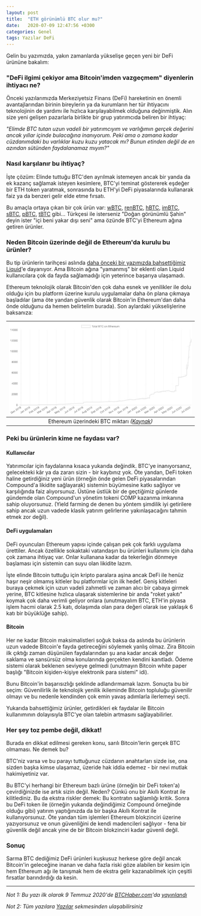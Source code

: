```yaml
---
layout: post
title:  "ETH görünümlü BTC olur mu?"
date:   2020-07-09 12:47:56 +0300
categories: Genel
tags: Yazılar DeFi
---
```


Gelin bu yazımızda, yakın zamanlarda yükselişe geçen yeni bir DeFi ürününe bakalım:

### "DeFi ilgimi çekiyor ama Bitcoin'imden vazgeçmem" diyenlerin ihtiyacı ne?
Önceki yazılarımızda Merkeziyetsiz Finans (DeFi) hareketinin en önemli avantajlarından birinin bireylerin ya da kurumların her tür ihtiyacını teknolojinin de yardımı ile hızlıca karşılayabilmek olduğuna değinmiştik. Alın size yeni gelişen pazarlarla birlikte bir grup yatırımcıda beliren bir ihtiyaç:

*"Elimde BTC tutan uzun vadeli bir yatırımcıyım ve varlığımın gerçek değerini ancak yıllar içinde bulacağına inanıyorum. Peki ama o zamana kadar cüzdanımdaki bu varlıklar kuzu kuzu yatacak mı? Bunun etinden değil de en azından sütünden faydalanamaz mıyım?"*

### Nasıl karşılanır bu ihtiyaç?
İşte çözüm: Elinde tuttuğu BTC'den ayrılmak istemeyen ancak bir yanda da ek kazanç sağlamak isteyen kesimlere, BTC'yi teminat göstererek eşdeğer bir ETH token yaratmak, sonrasında bu ETH'yi DeFi piyasalarında kullanarak faiz ya da benzeri gelir elde etme fırsatı. 

Bu amaçla ortaya çıkan bir çok ürün var: [wBTC](https://www.wbtc.network/), [renBTC](https://renproject.io/), [hBTC](https://www.hbtc.finance/), [imBTC](https://tokenlon.im/), [sBTC](https://www.synthetix.io/), [pBTC](https://ptokens.io/), [tBTC](https://tbtc.network/) gibi... Türkçesi ile isterseniz "Doğan görünümlü Şahin" deyin ister "içi beni yakar dışı seni" ama özünde BTC'yi Ethereum ağına getiren ürünler. 

### Neden Bitcoin üzerinde değil de Ethereum'da kurulu bu ürünler?
Bu tip ürünlerin tarihçesi aslında [daha önceki bir yazımızda bahsettiğimiz Liquid](/genel/2018/12/26/Bitcoin-gibi-ama-degil-Liquid.html)'e dayanıyor. Ama Bitcoin ağına "yamanmış" bir eklenti olan Liquid kullanıcılara çok da fayda sağlamadığı için yeterince başarıya ulaşamadı.

Ethereum teknolojik olarak Bitcoin'den çok daha esnek ve yenilikler ile dolu olduğu için bu platform üzerine kurulu uygulamalar daha ön plana çıkmaya başladılar (ama öte yandan güvenlik olarak Bitcoin'in Ethereum'dan daha önde olduğunu da hemen belirtelim burada). Son aylardaki yükselişlerine baksanıza: 

| ![Ethereum üzerindeki BTC miktarı](/assets/btconethereum-800.jpg)| 
|:--:| 
| Ethereum üzerindeki BTC miktarı *([Kaynak](https://btconethereum.com))* |

### Peki bu ürünlerin kime ne faydası var?
#### Kullanıcılar 
Yatırımcılar için faydalarına kısaca yukarıda değindik. BTC'ye inanıyorsanız, gelecekteki kâr ya da zararı sizin - bir kaybınız yok. Öte yandan, DeFi token haline getirdiğiniz yeni ürün (örneğin önde gelen DeFi piyasalarından Compound'a likidite sağlayarak) sistemin büyümesine katkı sağlıyor ve karşılığında faiz alıyorsunuz. Üstüne üstlük bir de geçtiğimiz günlerde gündemde olan Compound'un yönetim tokeni COMP kazanma imkanına sahip oluyorsunuz. (Yield farming de denen bu yöntem şimdilik iyi getirilere sahip ancak uzun vadede klasik yatırım gelirlerine yakınlaşacağını tahmin etmek zor değil).

#### DeFi uygulamaları
DeFi oyuncuları Ethereum yapısı içinde çalışan pek çok farklı uygulama ürettiler. Ancak özellikle sokaktaki vatandaşın bu ürünleri kullanımı için daha çok zamana ihtiyaç var. Onlar kullanana kadar da tekerleğin dönmeye başlaması için sistemin can suyu olan likidite lazım. 

İşte elinde Bitcoin tuttuğu için kripto paralara aşina ancak DeFi ile henüz haşır neşir olmamış kitleler bu platformlar için ilk hedef. Geniş kitleleri buraya çekmek için uzun vadeli zahmetli ve zaman alıcı bir çabaya girmek yerine, BTC kitlesine hızlıca ulaşarak sistemlerine bir anda "roket yakıtı" koymak çok daha verimli geliyor onlara (unutmayalım BTC, ETH'in piyasa işlem hacmi olarak 2.5 katı, dolaşımda olan para değeri olarak ise yaklaşık 6 katı bir büyüklüğe sahip). 

#### Bitcoin
Her ne kadar Bitcoin maksimalistleri soğuk baksa da aslında bu ürünlerin uzun vadede Bitcoin'e fayda getireceğini söylemek yanlış olmaz. Zira Bitcoin ilk çıktığı zaman düşünülen faydalarından şu ana kadar ancak değer saklama ve sansürsüz olma konularında gerçekten kendini kanıtladı. Ödeme sistemi olarak beklenen seviyeye gelmedi (unutmayın Bitcoin white paper başlığı "Bitcoin kişiden-kişiye elektronik para sistemi" idi).

Bunu Bitcoin'in başarısızlığı şeklinde adlandırmamak lazım. Sonuçta bu bir seçim: Güvenilirlik ile teknolojik yenilik ikileminde Bitcoin topluluğu güvenilir olmayı ve bu nedenle kendinden çok emin yavaş adımlarla ilerlemeyi seçti.  

Yukarıda bahsettiğimiz ürünler, getirdikleri ek faydalar ile Bitcoin kullanımının  dolayısıyla BTC'ye olan talebin artmasını sağlayabilirler. 

### Her şey toz pembe değil, dikkat!
Burada en dikkat edilmesi gereken konu, sarılı Bitcoin'lerin gerçek BTC olmaması. Ne demek bu?

BTC'niz varsa ve bu parayı tuttuğunuz cüzdanın anahtarları sizde ise, ona sizden başka kimse ulaşamaz, üzeride hak iddia edemez - bir nevi mutlak hakimiyetiniz var.

Bu BTC'yi herhangi bir Ethereum bazlı ürüne (örneğin bir DeFi token'a) çevirdiğinizde ise artık sizin değil. Neden? Çünkü onu bir Akıllı Kontrat ile kilitlediniz. Bu da ekstra riskler demek: Bu kontratın sağlamlığı kritik. Sonra bu DeFi token ile (örneğin yukarıda değindiğimiz Compound örneğinde olduğu gibi) yatırım yaptığınızda da bir başka Akıllı Kontrat ile kullanıyorsunuz. Öte yandan tüm işlemleri Ethereum blokzinciri üzerine yazıyorsunuz ve onun güvenliğini de kendi madencileri sağlıyor - fena bir güvenlik değil ancak yine de bir Bitcoin blokzinciri kadar güvenli değil. 

### Sonuç
Sarma BTC dediğimiz DeFi ürünleri kuşkusuz herkese göre değil ancak Bitcoin'in geleceğine inanan ve daha fazla riski göze alabilen bir kesim için hem Ethereum ağı ile tanışmak hem de ekstra gelir kazanabilmek için çeşitli fırsatlar barındırdığı da kesin. 

---

*Not 1: Bu yazı ilk olarak 9 Temmuz 2020'de [BTCHaber.com](https://www.btchaber.com/)'da [yayınlandı](https://www.btchaber.com/eth-gorunumlu-btc-olur-mu/)*

*Not 2: Tüm yazılara [Yazılar](/articles/) sekmesinden ulaşabilirsiniz*

